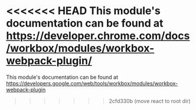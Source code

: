 <<<<<<< HEAD
This module's documentation can be found at https://developer.chrome.com/docs/workbox/modules/workbox-webpack-plugin/
=======
This module's documentation can be found at https://developers.google.com/web/tools/workbox/modules/workbox-webpack-plugin
>>>>>>> 2cfd330b (move react to root dir)
